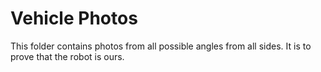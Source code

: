 # Vehicle Photos
This folder contains photos from all possible angles from all sides. It is to prove that the robot is ours.
